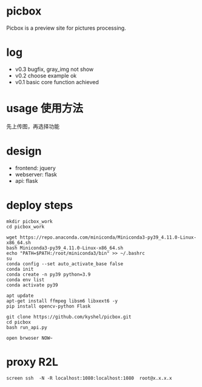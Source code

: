 # picbox
Picbox is a preview site for pictures processing.

# log
- v0.3 bugfix, gray_img not show
- v0.2 choose example ok 
- v0.1 basic core function achieved



# usage 使用方法
先上传图，再选择功能

# design
- frontend: jquery
- webserver: flask
- api: flask


# deploy steps
```
mkdir picbox_work 
cd picbox_work

wget https://repo.anaconda.com/miniconda/Miniconda3-py39_4.11.0-Linux-x86_64.sh 
bash Miniconda3-py39_4.11.0-Linux-x86_64.sh 
echo "PATH=$PATH:/root/miniconda3/bin" >> ~/.bashrc
su
conda config --set auto_activate_base false
conda init
conda create -n py39 python=3.9
conda env list
conda activate py39

apt update
apt-get install ffmpeg libsm6 libxext6 -y
pip install opencv-python Flask

git clone https://github.com/kyshel/picbox.git
cd picbox
bash run_api.py

open brwoser NOW~
```



# proxy R2L
```
screen ssh  -N -R localhost:1080:localhost:1080  root@x.x.x.x
```